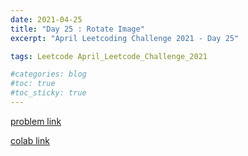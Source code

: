 ```yaml
---
date: 2021-04-25
title: "Day 25 : Rotate Image"
excerpt: "April Leetcoding Challenge 2021 - Day 25"

tags: Leetcode April_Leetcode_Challenge_2021

#categories: blog
#toc: true
#toc_sticky: true
---
```


<script src="https://gist.github.com/1cg2cg3cg/92372647d1148f0a74b661c18fd9eb2b.js"></script>

[problem link](https://leetcode.com/explore/challenge/card/april-leetcoding-challenge-2021/596/week-4-april-22nd-april-28th/3720/)

[colab link](https://colab.research.google.com/drive/1mp-VO4gOafNDrKgedd-olvgrw14WHr6L)
